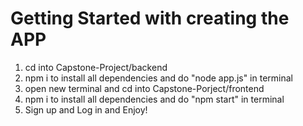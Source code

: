 # Getting Started with creating the APP
1. cd into Capstone-Project/backend
2. npm i to install all dependencies and do "node app.js" in terminal
3. open new terminal and cd into Capstone-Porject/frontend
4. npm i to install all dependencies and do "npm start" in terminal
5. Sign up and Log in and Enjoy! 


